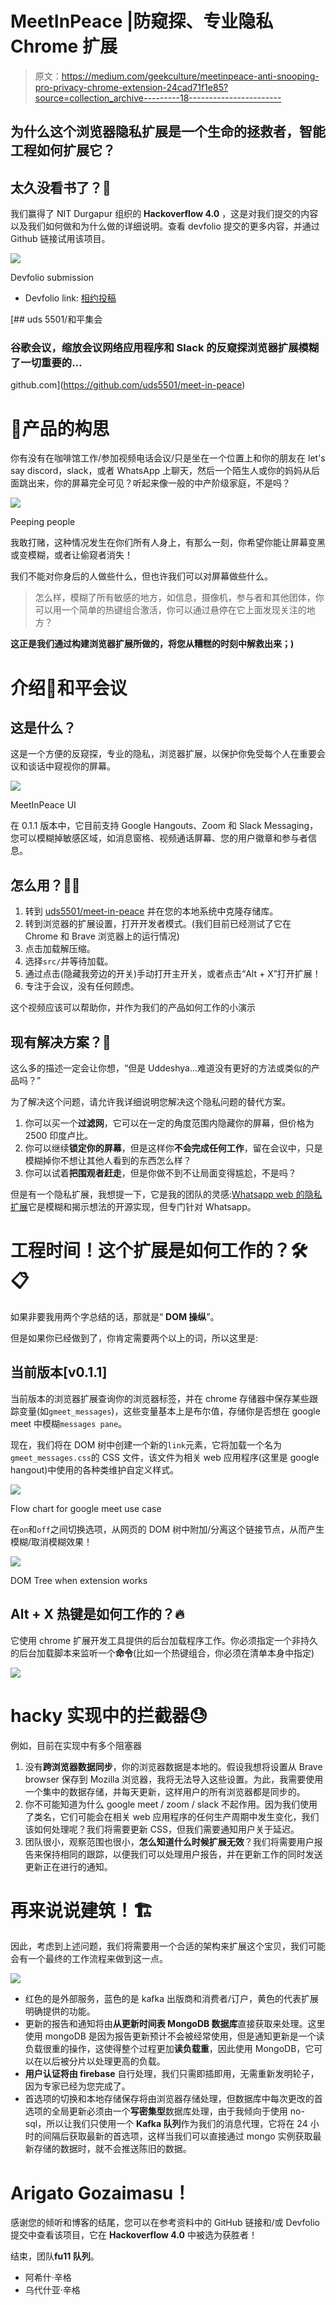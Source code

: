 # MeetInPeace |防窥探、专业隐私 Chrome 扩展

> 原文：<https://medium.com/geekculture/meetinpeace-anti-snooping-pro-privacy-chrome-extension-24cad71f1e85?source=collection_archive---------18----------------------->

## 为什么这个浏览器隐私扩展是一个生命的拯救者，智能工程如何扩展它？

## 太久没看书了？🚶

我们赢得了 NIT Durgapur 组织的 **Hackoverflow 4.0** ，这是对我们提交的内容以及我们如何做和为什么做的详细说明。查看 devfolio 提交的更多内容，并通过 Github 链接试用该项目。

![](img/dbec21727ec3e861c1595ec36ecbf2b9.png)

Devfolio submission

*   Devfolio link: [相约投稿](https://devfolio.co/submissions/meetinpeace-6489)

[](https://github.com/uds5501/meet-in-peace) [## uds 5501/和平集会

### 谷歌会议，缩放会议网络应用程序和 Slack 的反窥探浏览器扩展模糊了一切重要的…

github.com](https://github.com/uds5501/meet-in-peace) 

# 🧠产品的构思

你有没有在咖啡馆工作/参加视频电话会议/只是坐在一个位置上和你的朋友在 let's say discord，slack，或者 WhatsApp 上聊天，然后一个陌生人或你的妈妈从后面跳出来，你的屏幕完全可见？听起来像一般的中产阶级家庭，不是吗？

![](img/0a6201f5121b223a2b4ddbd570706bc0.png)

Peeping people

我敢打赌，这种情况发生在你们所有人身上，有那么一刻，你希望你能让屏幕变黑或变模糊，或者让偷窥者消失！

我们不能对你身后的人做些什么，但也许我们可以对屏幕做些什么。

> 怎么样，模糊了所有敏感的地方，如信息，摄像机，参与者和其他团体，你可以用一个简单的热键组合激活，你可以通过悬停在它上面发现关注的地方？

**这正是我们通过构建浏览器扩展所做的，将您从糟糕的时刻中解救出来；)**

# 介绍🥁和平会议

## 这是什么？

这是一个方便的反窥探，专业的隐私，浏览器扩展，以保护你免受每个人在重要会议和谈话中窥视你的屏幕。

![](img/c9667404572500fd140837e82ec6f758.png)

MeetInPeace UI

在 0.1.1 版本中，它目前支持 Google Hangouts、Zoom 和 Slack Messaging，您可以模糊掉敏感区域，如消息窗格、视频通话屏幕、您的用户徽章和参与者信息。

## 怎么用？👨‍🏫

1.  转到 [uds5501/meet-in-peace](https://github.com/uds5501/meet-in-peace) 并在您的本地系统中克隆存储库。
2.  转到浏览器的扩展设置，打开开发者模式。(我们目前已经测试了它在 Chrome 和 Brave 浏览器上的运行情况)
3.  点击加载解压缩。
4.  选择`src/`并等待加载。
5.  通过点击(隐藏我旁边的开关)手动打开主开关，或者点击“Alt + X”打开扩展！
6.  专注于会议，没有任何顾虑。

这个视频应该可以帮助你，并作为我们的产品如何工作的小演示

## 现有解决方案？🧰

这么多的描述一定会让你想，“但是 Uddeshya…难道没有更好的方法或类似的产品吗？”

为了解决这个问题，请允许我详细说明您解决这个隐私问题的替代方案。

1.  你可以买一个**过滤网**，它可以在一定的角度范围内隐藏你的屏幕，但价格为 2500 印度卢比。
2.  你可以继续**锁定你的屏幕**，但是这样你**不会完成任何工作**，留在会议中，只是模糊掉你不想让其他人看到的东西怎么样？
3.  你可以试着**把围观者赶走**，但是你做不到不让局面变得尴尬，不是吗？

但是有一个隐私扩展，我想提一下，它是我的团队的灵感:[Whatsapp web 的隐私扩展](https://chrome.google.com/webstore/detail/privacy-extension-for-wha/jbojhlhhggfmmkpefknmbdhlaghehini?hl=en)它是模糊和揭示想法的开源实现，但专门针对 Whatsapp。

# 工程时间！这个扩展是如何工作的？🛠📋

如果非要我用两个字总结的话，那就是“ **DOM 操纵**”。

但是如果你已经做到了，你肯定需要两个以上的词，所以这里是:

## 当前版本[v0.1.1]

当前版本的浏览器扩展查询你的浏览器标签，并在 chrome 存储器中保存某些跟踪变量(如`gmeet_messages`)，这些变量基本上是布尔值，存储你是否想在 google meet 中模糊`messages pane`。

现在，我们将在 DOM 树中创建一个新的`link`元素，它将加载一个名为`gmeet_messages.css`的 CSS 文件，该文件为相关 web 应用程序(这里是 google hangout)中使用的各种类维护自定义样式。

![](img/f90e8c362c39466ac7052bd19dd5dcd7.png)

Flow chart for google meet use case

在`on`和`off`之间切换选项，从网页的 DOM 树中附加/分离这个链接节点，从而产生模糊/取消模糊效果！

![](img/5132b4a53ae24acf2783c2d712331b54.png)

DOM Tree when extension works

## Alt + X 热键是如何工作的？🔥

它使用 chrome 扩展开发工具提供的后台加载程序工作。你必须指定一个非持久的后台加载脚本来监听一个**命令**(比如一个热键组合，你必须在清单本身中指定)

![](img/eb98ff513bb95b0e3054b66e2cb96319.png)

# hacky 实现中的拦截器😓

例如，目前在实现中有多个阻塞器

1.  没有**跨浏览器数据同步**，你的浏览器数据是本地的。假设我想将设置从 Brave browser 保存到 Mozilla 浏览器，我将无法导入这些设置。为此，我需要使用一个集中的数据存储，并每天更新，这样用户的所有浏览器都是同步的。
2.  你不可能知道为什么 google meet / zoom / slack 不起作用。因为我们使用了类名，它们可能会在相关 web 应用程序的任何生产周期中发生变化，我们该如何处理呢？我们将需要更新 CSS，但我们需要通知用户关于延迟。
3.  团队很小，观察范围也很小，**怎么知道什么时候扩展无效**？我们将需要用户报告来保持相同的跟踪，以便我们可以处理用户报告，并在更新工作的同时发送更新正在进行的通知。

# 再来说说建筑！🏗

因此，考虑到上述问题，我们将需要用一个合适的架构来扩展这个宝贝，我们可能会有一个最终的工作流程来做到这一点。

![](img/a3737b72e9433def37bf1a4024960bec.png)

*   红色的是外部服务，蓝色的是 kafka 出版商和消费者/订户，黄色的代表扩展明确提供的功能。
*   更新的报告和通知将由**从更新时间表 MongoDB 数据库**直接获取来处理。这里使用 mongoDB 是因为报告更新预计不会被经常使用，但是通知更新是一个读负载很重的操作，这使得整个过程更加**读负载重**，因此使用 MongoDB，它可以在以后被分片以处理更高的负载。
*   **用户认证将由 firebase** 自行处理，我们只需即插即用，无需重新发明轮子，因为专家已经为您完成了。
*   首选项的切换和本地存储保存将由浏览器存储处理，但数据库中每次更改的首选项的全局更新必须由一个**写密集型**数据库处理，由于我倾向于使用 no-sql，所以让我们只使用一个 **Kafka 队列**作为我们的消息代理，它将在 24 小时的间隔后获取最新的首选项，这样当我们可以直接通过 mongo 实例获取最新存储的数据时，就不会推送陈旧的数据。

# Arigato Gozaimasu！

感谢您的倾听和博客的结尾，您可以在参考资料中的 GitHub 链接和/或 Devfolio 提交中查看该项目，它在 **Hackoverflow 4.0** 中被选为获胜者！

结束，团队**fu11 队列**。

*   阿希什·辛格
*   乌代什亚·辛格
